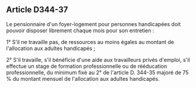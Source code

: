 ## Article D344-37

Le pensionnaire d'un foyer-logement pour personnes handicapées doit pouvoir disposer librement chaque
mois pour son entretien :

1° S'il ne travaille pas, de ressources au moins égales au montant de l'allocation aux adultes handicapés ;

2° S'il travaille, s'il bénéficie d'une aide aux travailleurs privés d'emploi, s'il effectue un stage de formation
professionnelle ou de rééducation professionnelle, du minimum fixé au 2° de l'article D. 344-35 majoré de 75
% du montant mensuel de l'allocation aux adultes handicapés.

